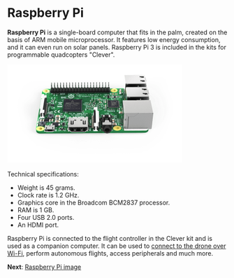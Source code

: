 Raspberry Pi
============

**Raspberry Pi** is a single-board computer that fits in the palm, created on the basis of ARM mobile microprocessor. It features low energy consumption, and it can even run on solar panels. Raspberry Pi 3 is included in the kits for programmable quadcopters "Clever".

<img src="../assets/raspberry.png" class="center zoom" alt="Raspberry Pi 3" width="400">

Technical specifications:

* Weight is 45 grams.
* Clock rate is 1.2 GHz.
* Graphics core in the Broadcom BCM2837 processor.
* RAM is 1 GB.
* Four USB 2.0 ports.
* An HDMI port.

Raspberry Pi is connected to the flight controller in the Clever kit and is used as a companion computer. It can be used to [connect to the drone over Wi-Fi](wifi.md), perform autonomous flights, access peripherals and much more.

**Next**: [Raspberry Pi image](image.md)
